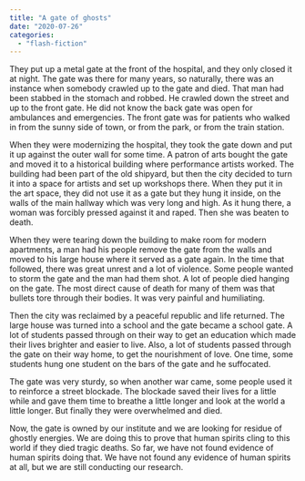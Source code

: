 ```yaml
---
title: "A gate of ghosts"
date: "2020-07-26"
categories: 
  - "flash-fiction"
---
```


They put up a metal gate at the front of the hospital, and they only closed it at night. The gate was there for many years, so naturally, there was an instance when somebody crawled up to the gate and died. That man had been stabbed in the stomach and robbed. He crawled down the street and up to the front gate. He did not know the back gate was open for ambulances and emergencies. The front gate was for patients who walked in from the sunny side of town, or from the park, or from the train station.

When they were modernizing the hospital, they took the gate down and put it up against the outer wall for some time. A patron of arts bought the gate and moved it to a historical building where performance artists worked. The building had been part of the old shipyard, but then the city decided to turn it into a space for artists and set up workshops there. When they put it in the art space, they did not use it as a gate but they hung it inside, on the walls of the main hallway which was very long and high. As it hung there, a woman was forcibly pressed against it and raped. Then she was beaten to death.

When they were tearing down the building to make room for modern apartments, a man had his people remove the gate from the walls and moved to his large house where it served as a gate again. In the time that followed, there was great unrest and a lot of violence. Some people wanted to storm the gate and the man had them shot. A lot of people died hanging on the gate. The most direct cause of death for many of them was that bullets tore through their bodies. It was very painful and humiliating.

Then the city was reclaimed by a peaceful republic and life returned. The large house was turned into a school and the gate became a school gate. A lot of students passed through on their way to get an education which made their lives brighter and easier to live. Also, a lot of students passed through the gate on their way home, to get the nourishment of love. One time, some students hung one student on the bars of the gate and he suffocated.

The gate was very sturdy, so when another war came, some people used it to reinforce a street blockade. The blockade saved their lives for a little while and gave them time to breathe a little longer and look at the world a little longer. But finally they were overwhelmed and died.

Now, the gate is owned by our institute and we are looking for residue of ghostly energies. We are doing this to prove that human spirits cling to this world if they died tragic deaths. So far, we have not found evidence of human spirits doing that. We have not found any evidence of human spirits at all, but we are still conducting our research.
